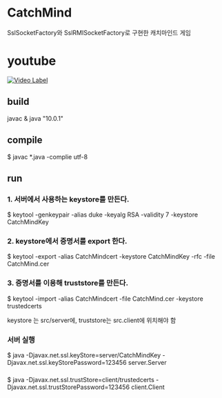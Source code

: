 # CatchMind

SslSocketFactory와 SslRMISocketFactory로 구현한 캐치마인드 게임

# youtube
[![Video Label](http://img.youtube.com/vi/sayjV7Nh8t4/0.jpg)](https://www.youtube.com/watch?v=sayjV7Nh8t4)

## build

javac & java "10.0.1"

## compile
$ javac *.java -complie utf-8

## run

### 1. 서버에서 사용하는 keystore를 만든다.

$ keytool -genkeypair -alias duke -keyalg RSA -validity 7 -keystore CatchMindKey

### 2. keystore에서 증명서를 export 한다.

$ keytool -export -alias CatchMindcert -keystore CatchMindKey -rfc -file CatchMind.cer

### 3. 증명서를 이용해 truststore를 만든다.

$ keytool -import -alias CatchMindcert -file CatchMind.cer -keystore trustedcerts


keystore 는 src/server에, truststore는 src.client에 위치해야 함


### 서버 실행
$ java -Djavax.net.ssl.keyStore=server/CatchMindKey -Djavax.net.ssl.keyStorePassword=123456 server.Server

### 
$ java -Djavax.net.ssl.trustStore=client/trustedcerts -Djavax.net.ssl.trustStorePassword=123456 client.Client
